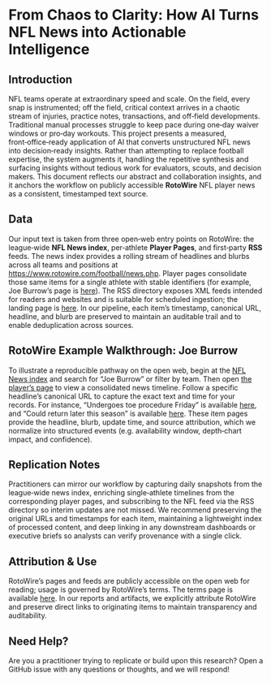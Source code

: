 # From Chaos to Clarity: How AI Turns NFL News into Actionable Intelligence

## Introduction
NFL teams operate at extraordinary speed and scale. On the field, every snap is instrumented; off the field, critical context arrives in a chaotic stream of injuries, practice notes, transactions, and off‑field developments. Traditional manual processes struggle to keep pace during one‑day waiver windows or pro‑day workouts. This project presents a measured, front‑office‑ready application of AI that converts unstructured NFL news into decision‑ready insights. Rather than attempting to replace football expertise, the system augments it, handling the repetitive synthesis and surfacing insights without tedious work for evaluators, scouts, and decision makers. This document reflects our abstract and collaboration insights, and it anchors the workflow on publicly accessible **RotoWire** NFL player news as a consistent, timestamped text source.

## Data
Our input text is taken from three open‑web entry points on RotoWire: the league‑wide **NFL News index**, per‑athlete **Player Pages**, and first‑party **RSS** feeds. The news index provides a rolling stream of headlines and blurbs across all teams and positions at https://www.rotowire.com/football/news.php. Player pages consolidate those same items for a single athlete with stable identifiers (for example, Joe Burrow’s page is [here](https://www.rotowire.com/football/player/joe-burrow-14442)). The RSS directory exposes XML feeds intended for readers and websites and is suitable for scheduled ingestion; the landing page is [here](https://www.rotowire.com/rss/). In our pipeline, each item’s timestamp, canonical URL, headline, and blurb are preserved to maintain an auditable trail and to enable deduplication across sources.

## RotoWire Example Walkthrough: Joe Burrow
To illustrate a reproducible pathway on the open web, begin at the [NFL News index](https://www.rotowire.com/football/news.php) and search for “Joe Burrow” or filter by team. Then open [the player’s page](https://www.rotowire.com/football/player/joe-burrow-14442) to view a consolidated news timeline. Follow a specific headline’s canonical URL to capture the exact text and time for your records. For instance, “Undergoes toe procedure Friday” is available [here](https://www.rotowire.com/football/headlines/joe-burrow-injury-undergoes-toe-procedure-friday-606423), and “Could return later this season” is available [here](https://www.rotowire.com/football/headlines/joe-burrow-injury-could-return-later-this-season-606626). These item pages provide the headline, blurb, update time, and source attribution, which we normalize into structured events (e.g. availability window, depth‑chart impact, and confidence).

## Replication Notes
Practitioners can mirror our workflow by capturing daily snapshots from the league‑wide news index, enriching single‑athlete timelines from the corresponding player pages, and subscribing to the NFL feed via the RSS directory so interim updates are not missed. We recommend preserving the original URLs and timestamps for each item, maintaining a lightweight index of processed content, and deep linking in any downstream dashboards or executive briefs so analysts can verify provenance with a single click.

## Attribution & Use
RotoWire’s pages and feeds are publicly accessible on the open web for reading; usage is governed by RotoWire’s terms. The terms page is available [here](https://www.rotowire.com/termsandconditions.php). In our reports and artifacts, we explicitly attribute RotoWire and preserve direct links to originating items to maintain transparency and auditability.

## Need Help?
Are you a practitioner trying to replicate or build upon this research? Open a GitHub issue with any questions or thoughts, and we will respond!
